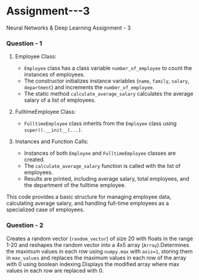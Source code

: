 # Assignment---3
Neural Networks &amp; Deep Learning Assignment - 3

### Question - 1

1. Employee Class:
   - `Employee` class has a class variable `number_of_employee` to count the instances of employees.
   - The constructor initializes instance variables (`name`, `family`, `salary`, `department`) and increments the `number_of_employee`.
   - The static method `calculate_average_salary` calculates the average salary of a list of employees.

2. FulltimeEmployee Class:
   - `FulltimeEmployee` class inherits from the `Employee` class using `super().__init__(...)`.

3. Instances and Function Calls:
   - Instances of both `Employee` and `FulltimeEmployee` classes are created.
   - The `calculate_average_salary` function is called with the list of employees.
   - Results are printed, including average salary, total employees, and the department of the fulltime employee.

This code provides a basic structure for managing employee data, calculating average salary, and handling full-time employees as a specialized case of employees.


### Question - 2

Creates a random vector (`random_vector`) of size 20 with floats in the range 1-20 and reshapes the random vector into a 4x5 array (`Array`).Determines the maximum values in each row using `numpy.max` with `axis=1`, storing them in `max_values` and replaces the maximum values in each row of the array with 0 using boolean indexing.Displays the modified array where max values in each row are replaced with 0.
